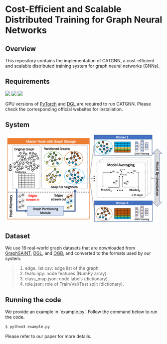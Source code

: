 # Cost-Efficient and Scalable Distributed Training for Graph Neural Networks

## Overview

This repository contains the implementation of CATGNN, a cost-efficient and scalable distributed training system for graph neural networks (GNNs).


## Requirements

<!--PyTorch v2.0.1-->
<!--DGL=1.1.0-->
<!--CUDA=11.8-->

[![](https://img.shields.io/badge/PyTorch-2.0.1-blueviolet)](https://pytorch.org/get-started/)
[![](https://img.shields.io/badge/DGL-1.1.0-blue)](https://www.dgl.ai/pages/start.html)
[![](https://img.shields.io/badge/CUDA-11.8-green)](https://developer.nvidia.com/cuda-11-8-0-download-archive)

GPU versions of [PyTorch](https://pytorch.org/get-started/) and [DGL](https://www.dgl.ai/pages/start.html) are required to run CATGNN. Please check the corresponding official websites for installation.


## System
![Image text](https://github.com/5958604590/ICDE2025/blob/main/System.png)


## Dataset
We use 16 real-world graph datasets that are downloaded from [GraphSAINT](https://github.com/GraphSAINT/GraphSAINT), [DGL](https://www.dgl.ai/), and [OGB](https://ogb.stanford.edu/), and converted to the formats used by our system.
> 1. edge_list.csv: edge list of the graph.
> 2. feats.npy: node features (NumPy array).
> 3. class_map.json: node labels (dictionary).
> 4. role.json: role of Train/Val/Test split (dictionary).


## Running the code

We provide an example in 'example.py'. Follow the command below to run the code.

```bash
$ python3 example.py
```

Please refer to our paper for more details.
